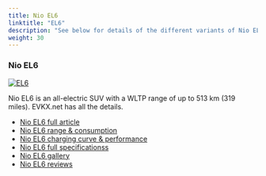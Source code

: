 ```yaml
---
title: Nio EL6
linktitle: "EL6"
description: "See below for details of the different variants of Nio EL6"
weight: 30
---
```

### Nio EL6

<a href="el6/"><img src="https://media.evkx.net/multimedia/models/nio/el6/el6/main_2_st.jpg" class="img-fluid" alt="EL6" ></a>

Nio EL6 is an all-electric SUV with a WLTP range of up to 513 km (319 miles). EVKX.net has all the details. 

- [Nio EL6 full article](el6/)
- [Nio EL6 range & consumption](el6/rangeandconsumption)
- [Nio EL6 charging curve & performance](el6/chargingcurve)
- [Nio EL6 full specificationss](el6/specifications)
- [Nio EL6 gallery](el6/gallery)
- [Nio EL6 reviews](el6/reviews)

